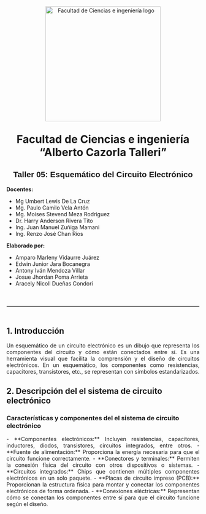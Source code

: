 <p align="center" style="margin-top: 50px; margin-bottom: 50px; font-family: Arial, sans-serif;">
  <p align="center">
    <img src="https://semanadelcannabis.cayetano.edu.pe/assets/img/logo-upch.png" width="300" alt="Facultad de Ciencias e ingeniería logo">
  </p>  
  <h1 align="center" style="margin-top: 30px; margin-bottom: 0px;">Facultad de Ciencias e ingeniería “Alberto Cazorla Talleri”</h1>
</p>

<h2 align="center" style="font-family: Arial, sans-serif;">Taller 05: Esquemático del Circuito Electrónico</h2>

<strong> Docentes:</strong>
- Mg Umbert Lewis De La Cruz
- Mg. Paulo Camilo Vela Antón 
- Mg. Moises Stevend Meza Rodriguez 
- Dr. Harry Anderson Rivera Tito 
- Ing. Juan Manuel Zuñiga Mamani  
- Ing. Renzo José Chan Ríos

<strong>Elaborado por:</strong>
- Amparo Marleny Vidaurre Juárez
- Edwin Junior Jara Bocanegra
- Antony Iván Mendoza Villar
- Josue Jhordan Poma Arrieta
- Aracely Nicoll Dueñas Condori
</p>

<hr style="border: 1px solid #ccc; margin-top: 50px; margin-bottom: 50px;">

## 1. Introducción

<p align="justify">
Un esquemático de un circuito electrónico es un dibujo que representa los componentes del circuito y cómo están conectados entre sí. Es una herramienta visual que facilita la comprensión y el diseño de circuitos electrónicos. En un esquemático, los componentes como resistencias, capacitores, transistores, etc., se representan con símbolos estandarizados.
</p>

## 2. Descripción del el sistema de circuito electrónico
### Características y componentes del el sistema de circuito electrónico

<p align="justify">
- **Componentes electrónicos:** Incluyen resistencias, capacitores, inductores, diodos, transistores, circuitos integrados, entre otros.
- **Fuente de alimentación:** Proporciona la energía necesaria para que el circuito funcione correctamente.
- **Conectores y terminales:** Permiten la conexión física del circuito con otros dispositivos o sistemas.
- **Circuitos integrados:** Chips que contienen múltiples componentes electrónicos en un solo paquete.
- **Placas de circuito impreso (PCB):** Proporcionan la estructura física para montar y conectar los componentes electrónicos de forma ordenada.
- **Conexiones eléctricas:** Representan cómo se conectan los componentes entre sí para que el circuito funcione según el diseño.
</p>
